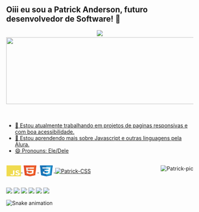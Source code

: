 ## Oiii eu sou a Patrick Anderson, futuro desenvolvedor de Software! 👋
<div align="center">
  <a href="https://github.com/PatrickDSants">
  <img height="180em" src="https://github-readme-stats.vercel.app/api?username=PatrickDSants&show_icons=true&theme=dracula&include_all_commits=true&count_private=true"/>
  <img height="180em" width="505em" src="https://github-readme-stats.vercel.app/api/top-langs/?username=PatrickDSants&layout=compact&langs_count=7&theme=dracula"/>
</div>
  <br>
  
 ##
  
* 🔭 Estou atualmente trabalhando em projetos de paginas responsivas e com boa acessibilidade.
* 🌱 Estou aprendendo mais sobre Javascript e outras linguagens pela Alura.
* 😄 Pronouns: Ele/Dele 
  
 <div style="display: inline_block"><br>
  <img align="center" alt="Patrick-Js" height="30" width="40" src="https://raw.githubusercontent.com/devicons/devicon/master/icons/javascript/javascript-plain.svg">
  <img align="center" alt="Patrick-HTML" height="30" width="40" src="https://raw.githubusercontent.com/devicons/devicon/master/icons/html5/html5-original.svg">
  <img align="center" alt="Patrick-CSS" height="30" width="40" src="https://raw.githubusercontent.com/devicons/devicon/master/icons/css3/css3-original.svg">
  <img align="center" alt="Patrick-CSS" height="30" width="40" src="https://cdn.jsdelivr.net/gh/devicons/devicon/icons/bootstrap/bootstrap-plain.svg">
  <img align="right" alt="Patrick-pic" src="https://media.discordapp.net/attachments/893669845936250883/927644059978334218/Design_sem_nome_1.gif?width=200&height=200">
</div>
  
  ##
  
  <div> 
  <a href="https://www.youtube.com/channel/UCZk8xkh8XNog0JhsKX7Ditg" target="_blank"><img src="https://img.shields.io/badge/YouTube-FF0000?style=for-the-badge&logo=youtube&logoColor=white" target="_blank"></a>
  <a href="https://www.instagram.com/patrkx/" target="_blank"><img src="https://img.shields.io/badge/-Instagram-%23E4405F?style=for-the-badge&logo=instagram&logoColor=white" target="_blank"></a>
 	<a href="https://www.twitch.tv/patrickdsants" target="_blank"><img src="https://img.shields.io/badge/Twitch-9146FF?style=for-the-badge&logo=twitch&logoColor=white" target="_blank"></a>
 <a href="https://discord.com/channels/@me" target="_blank"><img src="https://img.shields.io/badge/Discord-7289DA?style=for-the-badge&logo=discord&logoColor=white" target="_blank"></a> 
  <a href = "mailto:patrickandersonn29@gmail.com"><img src="https://img.shields.io/badge/-Gmail-%23333?style=for-the-badge&logo=gmail&logoColor=white" target="_blank"></a>
  <a href="https://www.linkedin.com/in/patrick-anderson-45384a220/" target="_blank"><img src="https://img.shields.io/badge/-LinkedIn-%230077B5?style=for-the-badge&logo=linkedin&logoColor=white" target="_blank"></a>
 </div>
 
![Snake animation](https://github.com/PatrickDSants/PatrickDSants/blob/output/github-contribution-grid-snake.svg)
  
  
